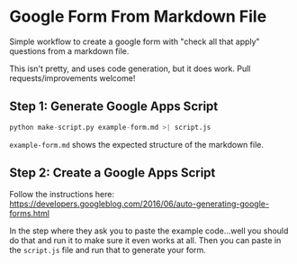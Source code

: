 # Google Form From Markdown File

Simple workflow to create a google form with "check all that apply" questions from a markdown file.

This isn't pretty, and uses code generation, but it does work. Pull requests/improvements welcome!

## Step 1: Generate Google Apps Script

```python
python make-script.py example-form.md >| script.js
```

`example-form.md` shows the expected structure of the markdown file.

## Step 2: Create a Google Apps Script

Follow the instructions here: https://developers.googleblog.com/2016/06/auto-generating-google-forms.html

In the step where they ask you to paste the example code...well you should do that and run it to make sure it even works at all. Then you can paste in the `script.js` file and run that to generate your form.

